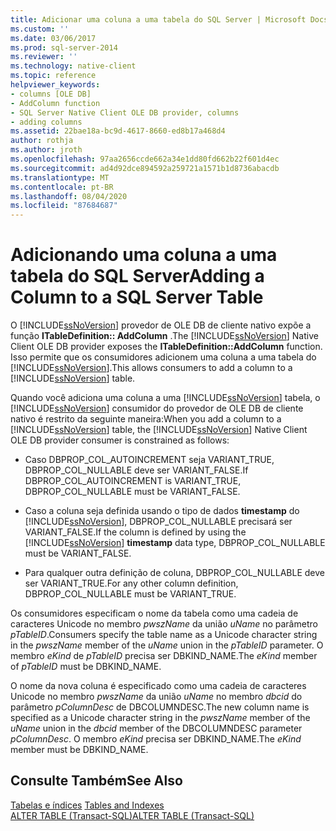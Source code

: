 ```yaml
---
title: Adicionar uma coluna a uma tabela do SQL Server | Microsoft Docs
ms.custom: ''
ms.date: 03/06/2017
ms.prod: sql-server-2014
ms.reviewer: ''
ms.technology: native-client
ms.topic: reference
helpviewer_keywords:
- columns [OLE DB]
- AddColumn function
- SQL Server Native Client OLE DB provider, columns
- adding columns
ms.assetid: 22bae18a-bc9d-4617-8660-ed8b17a468d4
author: rothja
ms.author: jroth
ms.openlocfilehash: 97aa2656ccde662a34e1dd80fd662b22f601d4ec
ms.sourcegitcommit: ad4d92dce894592a259721a1571b1d8736abacdb
ms.translationtype: MT
ms.contentlocale: pt-BR
ms.lasthandoff: 08/04/2020
ms.locfileid: "87684687"
---
```

# <a name="adding-a-column-to-a-sql-server-table"></a><span data-ttu-id="e49d9-102">Adicionando uma coluna a uma tabela do SQL Server</span><span class="sxs-lookup"><span data-stu-id="e49d9-102">Adding a Column to a SQL Server Table</span></span>
  <span data-ttu-id="e49d9-103">O [!INCLUDE[ssNoVersion](../../includes/ssnoversion-md.md)] provedor de OLE DB de cliente nativo expõe a função **ITableDefinition:: AddColumn** .</span><span class="sxs-lookup"><span data-stu-id="e49d9-103">The [!INCLUDE[ssNoVersion](../../includes/ssnoversion-md.md)] Native Client OLE DB provider exposes the **ITableDefinition::AddColumn** function.</span></span> <span data-ttu-id="e49d9-104">Isso permite que os consumidores adicionem uma coluna a uma tabela do [!INCLUDE[ssNoVersion](../../includes/ssnoversion-md.md)].</span><span class="sxs-lookup"><span data-stu-id="e49d9-104">This allows consumers to add a column to a [!INCLUDE[ssNoVersion](../../includes/ssnoversion-md.md)] table.</span></span>  
  
 <span data-ttu-id="e49d9-105">Quando você adiciona uma coluna a uma [!INCLUDE[ssNoVersion](../../includes/ssnoversion-md.md)] tabela, o [!INCLUDE[ssNoVersion](../../includes/ssnoversion-md.md)] consumidor do provedor de OLE DB de cliente nativo é restrito da seguinte maneira:</span><span class="sxs-lookup"><span data-stu-id="e49d9-105">When you add a column to a [!INCLUDE[ssNoVersion](../../includes/ssnoversion-md.md)] table, the [!INCLUDE[ssNoVersion](../../includes/ssnoversion-md.md)] Native Client OLE DB provider consumer is constrained as follows:</span></span>  
  
-   <span data-ttu-id="e49d9-106">Caso DBPROP_COL_AUTOINCREMENT seja VARIANT_TRUE, DBPROP_COL_NULLABLE deve ser VARIANT_FALSE.</span><span class="sxs-lookup"><span data-stu-id="e49d9-106">If DBPROP_COL_AUTOINCREMENT is VARIANT_TRUE, DBPROP_COL_NULLABLE must be VARIANT_FALSE.</span></span>  
  
-   <span data-ttu-id="e49d9-107">Caso a coluna seja definida usando o tipo de dados  **timestamp** do [!INCLUDE[ssNoVersion](../../includes/ssnoversion-md.md)], DBPROP_COL_NULLABLE precisará ser VARIANT_FALSE.</span><span class="sxs-lookup"><span data-stu-id="e49d9-107">If the column is defined by using the [!INCLUDE[ssNoVersion](../../includes/ssnoversion-md.md)] **timestamp** data type, DBPROP_COL_NULLABLE must be VARIANT_FALSE.</span></span>  
  
-   <span data-ttu-id="e49d9-108">Para qualquer outra definição de coluna, DBPROP_COL_NULLABLE deve ser VARIANT_TRUE.</span><span class="sxs-lookup"><span data-stu-id="e49d9-108">For any other column definition, DBPROP_COL_NULLABLE must be VARIANT_TRUE.</span></span>  
  
 <span data-ttu-id="e49d9-109">Os consumidores especificam o nome da tabela como uma cadeia de caracteres Unicode no membro *pwszName* da união *uName* no parâmetro *pTableID*.</span><span class="sxs-lookup"><span data-stu-id="e49d9-109">Consumers specify the table name as a Unicode character string in the *pwszName* member of the *uName* union in the *pTableID* parameter.</span></span> <span data-ttu-id="e49d9-110">O membro *eKind* de *pTableID* precisa ser DBKIND_NAME.</span><span class="sxs-lookup"><span data-stu-id="e49d9-110">The *eKind* member of *pTableID* must be DBKIND_NAME.</span></span>  
  
 <span data-ttu-id="e49d9-111">O nome da nova coluna é especificado como uma cadeia de caracteres Unicode no membro *pwszName* da união *uName* no membro *dbcid* do parâmetro *pColumnDesc* de DBCOLUMNDESC.</span><span class="sxs-lookup"><span data-stu-id="e49d9-111">The new column name is specified as a Unicode character string in the *pwszName* member of the *uName* union in the *dbcid* member of the DBCOLUMNDESC parameter *pColumnDesc*.</span></span> <span data-ttu-id="e49d9-112">O membro *eKind* precisa ser DBKIND_NAME.</span><span class="sxs-lookup"><span data-stu-id="e49d9-112">The *eKind* member must be DBKIND_NAME.</span></span>  
  
## <a name="see-also"></a><span data-ttu-id="e49d9-113">Consulte Também</span><span class="sxs-lookup"><span data-stu-id="e49d9-113">See Also</span></span>  
 <span data-ttu-id="e49d9-114">[Tabelas e índices](tables-and-indexes.md) </span><span class="sxs-lookup"><span data-stu-id="e49d9-114">[Tables and Indexes](tables-and-indexes.md) </span></span>  
 [<span data-ttu-id="e49d9-115">ALTER TABLE &#40;Transact-SQL&#41;</span><span class="sxs-lookup"><span data-stu-id="e49d9-115">ALTER TABLE &#40;Transact-SQL&#41;</span></span>](/sql/t-sql/statements/alter-table-transact-sql)  
  
  
